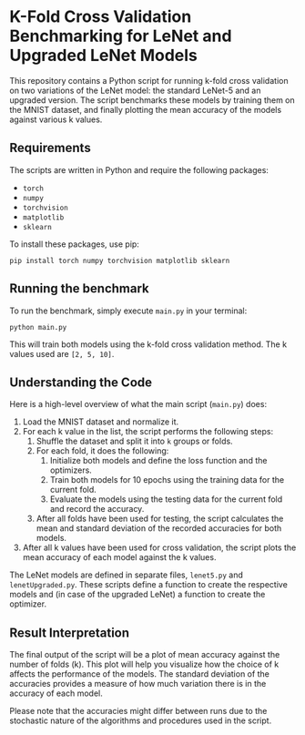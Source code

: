# K-Fold Cross Validation Benchmarking for LeNet and Upgraded LeNet Models

This repository contains a Python script for running k-fold cross validation on two variations of the LeNet model: the standard LeNet-5 and an upgraded version. The script benchmarks these models by training them on the MNIST dataset, and finally plotting the mean accuracy of the models against various k values.

## Requirements

The scripts are written in Python and require the following packages:

* `torch`
* `numpy`
* `torchvision`
* `matplotlib`
* `sklearn`

To install these packages, use pip:
```
pip install torch numpy torchvision matplotlib sklearn
```

## Running the benchmark

To run the benchmark, simply execute `main.py` in your terminal:

```
python main.py
```

This will train both models using the k-fold cross validation method. The k values used are `[2, 5, 10]`.

## Understanding the Code

Here is a high-level overview of what the main script (`main.py`) does:

1. Load the MNIST dataset and normalize it.
2. For each k value in the list, the script performs the following steps:
    1. Shuffle the dataset and split it into `k` groups or folds.
    2. For each fold, it does the following:
        1. Initialize both models and define the loss function and the optimizers.
        2. Train both models for 10 epochs using the training data for the current fold.
        3. Evaluate the models using the testing data for the current fold and record the accuracy.
    3. After all folds have been used for testing, the script calculates the mean and standard deviation of the recorded accuracies for both models.
3. After all k values have been used for cross validation, the script plots the mean accuracy of each model against the k values.

The LeNet models are defined in separate files, `lenet5.py` and `lenetUpgraded.py`. These scripts define a function to create the respective models and (in case of the upgraded LeNet) a function to create the optimizer. 

## Result Interpretation

The final output of the script will be a plot of mean accuracy against the number of folds (k). This plot will help you visualize how the choice of k affects the performance of the models. The standard deviation of the accuracies provides a measure of how much variation there is in the accuracy of each model.

Please note that the accuracies might differ between runs due to the stochastic nature of the algorithms and procedures used in the script.
